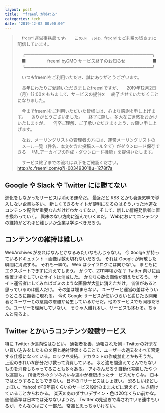 ```yaml
---
layout: post
title:  "freeml が終わる"
categories: tech
date: "2019-12-02 00:00:00"
---
```


> 　freeml運営事務局です。
> 　このメールは、freemlをご利用の皆さまに配信しています。
> 
> 　┏━━━━━━━━━━━━━━━━━━━━━━━━━━━━━┓
> 　■　　　　　freeml byGMO サービス終了のお知らせ　　　　　　 ■
> 　┗━━━━━━━━━━━━━━━━━━━━━━━━━━━━━┛
> 
> 
> 　いつもfreemlをご利用いただき、誠にありがとうございます。
> 
> 　長年にわたりご愛顧いただきましたfreemlですが、
> 　2019年12月2日（月）12:00をもちまして、サービスの提供を
> 　終了させていただくことになりました。
> 
> 　今までfreemlをご利用いただいた皆様には、心より感謝を申し上げます。
> 　ありがとうございました。
> 　終了に際し、多大なご迷惑をおかけいたしますが、
> 　何卒ご理解、ご了承いただきますよう、お願い申し上げます。
> 
> 　なお、メーリングリストの管理者の方には、運営メーリングリストの
> 　メール一覧（件名、本文を含む投稿メール全て）がダウンロード保存できる
> 　「MLアーカイブの作成・ダウンロード機能」を提供いたします。
> 
> 　サービス終了までの流れは以下をご確認ください。
> 　http://cl.freeml.com/g?i=00349301&u=1278f7a

## Google や Slack や Twitter には勝てない
進化をしなかったサービスは消える運命だ。
最近だと RSS とかも衰退気味で導入しない企業も多い。
新しくできるサイトが便利になるのはそういった地道なコンテンツ配信が重要なんだけどわかってない。そして、新しい情報発信者に置き換わっていく。
興味のない方向に進んでいくのだ。
Webにおいてコンテンツの維持がどれほど難しいか企業は学ぶべきだろう。

## コンテンツの維持は難しい
WebArchives があればなんとかなるみたいなもんじゃない。
今 Goolge が持っているドキュメント・画像は数え切れないだろう。
それは Google が解散した瞬間に消滅する。
それも一瞬で。
Web はライフログには向かない。
まともにエクスポートできずに消えてしまう。
かつて、2011年頃かな？
Twitter 向けに画像置き場をしていたサイトは消滅した。
かなりの数の画像が消えただろう。
サイト運営者にしてみればゴミのような画像が大量に消えただけ。
価値があると思っているのは個人だけ。
その差は埋まらない。
ユーザーと運営の差はそういうところに顕著に現れる。
今の Google サービスが使いづらいと感じたら開発者とユーザーとの意識の乖離が発生しているからだ。他のサービスでも同様だろう。ユーザーを理解していない。
そりゃ人離れるし、サービスも終わる。ちゃんと見ろよ。

## Twitter とかいうコンテンツ殺戮サービス
特に Twitter の偏向性はひどい。
通報者を善、通報された側・Twitterの好まない買い込みをしたものを悪と絶対評価することで、ユーザーの過去をすべて否定する仕様になっている。ロックや凍結、アカウントの作成禁止とかもそうだ。
上辺のきれいな部分だけ救って消費している。
水と油を間違えてとんでもないものを消費しちゃってることも多々ある。
アホなんだろう自動化実装したやつも運営も。
所詮海外のクソみたいな連中が権限持ったサービスだからな。
日本ではどうすることもできない。
日本のITサービスはしょぼい。
恐ろしいほどしょぼい。Yahoo! が10年前くらいのサービス設計のまま未だに衰えず、生き続けていることからわかる。
楽天のあのダサいデザイン・色は20年くらい前かな。
価値基準は日本では死なないようだ。
Twitter の見過ぎで毒されている連中もいるが、そんなのはごく一部だ。
常識と思っちゃいけない。

